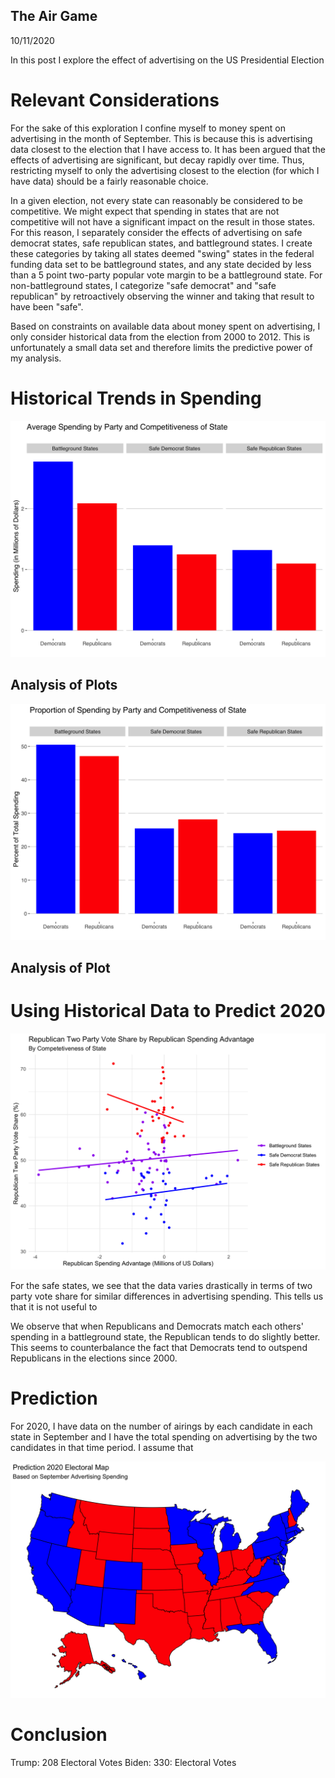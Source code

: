 ## The Air Game

10/11/2020

In this post I explore the effect of advertising on the US Presidential Election

# Relevant Considerations

For the sake of this exploration I confine myself to money spent on advertising in the month of September. This is because this is advertising data closest to the election that I have access to. It has been argued that the effects of advertising are significant, but decay rapidly over time. Thus, restricting myself to only the advertising closest to the election (for which I have data) should be a fairly reasonable choice.

In a given election, not every state can reasonably be considered to be competitive. We might expect that spending in states that are not competitive will not have a significant impact on the result in those states. For this reason, I separately consider the effects of advertising on safe democrat states, safe republican states, and battleground states. I create these categories by taking all states deemed "swing" states in the federal funding data set to be battleground states, and any state decided by less than a 5 point two-party popular vote margin to be a battleground state. For non-battleground states, I categorize "safe democrat" and "safe republican" by retroactively observing the winner and taking that result to have been "safe".

Based on constraints on available data about money spent on advertising, I only consider historical data from the election from 2000 to 2012. This is unfortunately a small data set and therefore limits the predictive power of my analysis.

# Historical Trends in Spending 



![image of average absolute spending](../figures/absolute_spending.png)

## Analysis of Plots



![image of average proportional spending](../figures/normalized_spending.png)

## Analysis of Plot


# Using Historical Data to Predict 2020



![image of trend in popular vote by spending difference](../figures/republican_spending_advantage.png)

For the safe states, we see that the data varies drastically in terms of two party vote share for similar differences in advertising spending. This tells us that it is not useful to 

We observe that when Republicans and Democrats match each others' spending in a battleground state, the Republican tends to do slightly better. This seems to counterbalance the fact that Democrats tend to outspend Republicans in the elections since 2000.

# Prediction

For 2020, I have data on the number of airings by each candidate in each state in September and I have the total spending on advertising by the two candidates in that time period. I assume that  

![2020 electoral prediction from september spending](../figures/prediction_by_spending.png)



# Conclusion

  Trump: 208 Electoral Votes
  Biden: 330: Electoral Votes